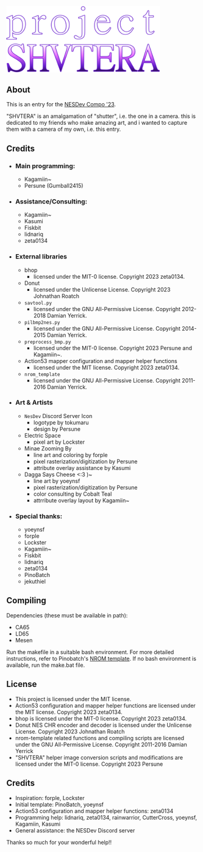 <img src="graphics/title/title transparent.svg" style="max-width:80%;" />

## About

This is an entry for the [NESDev Compo '23](https://itch.io/jam/nesdev-compo-2023).

"SHVTERA" is an amalgamation of "shutter", i.e. the one in a camera. this is dedicated to my friends who make amazing art, and i wanted to capture them with a camera of my own, i.e. this entry.

## Credits

- ### Main programming:
	- Kagamiin~
	- Persune (Gumball2415)
- ### Assistance/Consulting:
	- Kagamiin~
	- Kasumi
	- Fiskbit
	- lidnariq
	- zeta0134
- ### External libraries
	- bhop
		- licensed under the MIT-0 license. Copyright 2023 zeta0134.
	- Donut
		- licensed under the Unlicense License. Copyright 2023 Johnathan Roatch
	- `savtool.py`
		- licensed under the GNU All-Permissive License. Copyright 2012-2018 Damian Yerrick.
	- `pilbmp2nes.py`
		- licensed under the GNU All-Permissive License. Copyright 2014-2015 Damian Yerrick.
	- `preprocess_bmp.py`
		- licensed under the MIT-0 license. Copyright 2023 Persune and Kagamiin~.
	- Action53 mapper configuration and mapper helper functions
		- licensed under the MIT license. Copyright 2023 zeta0134.
	- `nrom_template`
		- licensed under the GNU All-Permissive License. Copyright 2011-2016 Damian Yerrick.
- ### Art & Artists
	- `NesDev` Discord Server Icon
		- logotype by tokumaru
		- design by Persune
	- Electric Space
		- pixel art by Lockster
	- Minae Zooming By
		- line art and coloring by forple
		- pixel rasterization/digitization by Persune
		- attribute overlay assistance by Kasumi
	- Dagga Says Cheese <:3 )~
		- line art by yoeynsf
		- pixel rasterization/digitization by Persune
		- color consulting by Cobalt Teal
		- attrribute overlay layout by Kagamiin~
- ### Special thanks:
	- yoeynsf
	- forple
	- Lockster
	- Kagamiin~
	- Fiskbit
	- lidnariq
	- zeta0134
	- PinoBatch
	- jekuthiel

## Compiling

Dependencies (these must be available in path):
- CA65
- LD65
- Mesen

Run the makefile in a suitable bash environment. For more detailed instructions, refer to Pinobatch's [NROM template](https://github.com/pinobatch/nrom-template). If no bash environment is available, run the make.bat file.

## License

- This project is licensed under the MIT license.
- Action53 configuration and mapper helper functions are licensed under the MIT license. Copyright 2023 zeta0134.
- bhop is licensed under the MIT-0 license. Copyright 2023 zeta0134.
- Donut NES CHR encoder and decoder is licensed under the Unlicense License. Copyright 2023 Johnathan Roatch
- nrom-template related functions and compiling scripts are licensed under the GNU All-Permissive License. Copyright 2011-2016 Damian Yerrick
- "SHVTERA" helper image conversion scripts and modifications are licensed under the MIT-0 license. Copyright 2023 Persune

## Credits

- Inspiration: forple, Lockster
- Initial template: PinoBatch, yoeynsf
- Action53 configuration and mapper helper functions: zeta0134
- Programming help: lidnariq, zeta0134, rainwarrior, CutterCross, yoeynsf, Kagamiin, Kasumi
- General assistance: the NESDev Discord server

Thanks so much for your wonderful help!!

